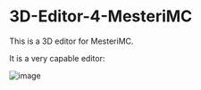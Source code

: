 # 3D-Editor-4-MesteriMC
This is a 3D editor for MesteriMC.

It is a very capable editor:

![image](https://github.com/szobek69420/3D-Editor-4-MesteriMC/assets/137615071/62fa6ca6-c8a0-4b0c-b5b2-6ec7b15dcdd3)
